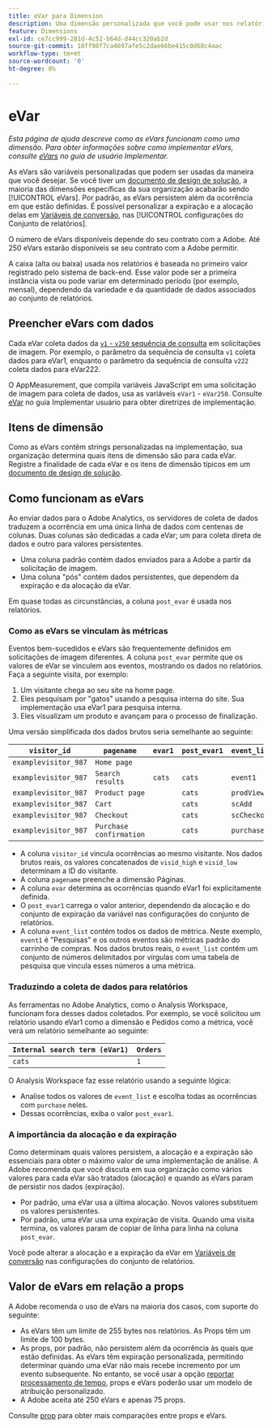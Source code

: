 ```yaml
---
title: eVar para Dimension
description: Uma dimensão personalizada que você pode usar nos relatórios.
feature: Dimensions
exl-id: ce7cc999-281d-4c52-b64d-d44cc320ab2d
source-git-commit: 10ff98f7ca4697afe5c2dae66be415c0d68c4aac
workflow-type: tm+mt
source-wordcount: '0'
ht-degree: 0%

---
```


# eVar

*Esta página de ajuda descreve como as eVars funcionam como uma dimensão. Para obter informações sobre como implementar eVars, consulte [eVars](/help/implement/vars/page-vars/evar.md) no guia de usuário Implementar.*

As eVars são variáveis personalizadas que podem ser usadas da maneira que você desejar. Se você tiver um [documento de design de solução](/help/implement/prepare/solution-design.md), a maioria das dimensões específicas da sua organização acabarão sendo [!UICONTROL eVars]. Por padrão, as eVars persistem além da ocorrência em que estão definidas. É possível personalizar a expiração e a alocação delas em [Variáveis de conversão](/help/admin/admin/conversion-var-admin/conversion-var-admin.md), nas [!UICONTROL configurações do Conjunto de relatórios].

O número de eVars disponíveis depende do seu contrato com a Adobe. Até 250 eVars estarão disponíveis se seu contrato com a Adobe permitir.

A caixa (alta ou baixa) usada nos relatórios é baseada no primeiro valor registrado pelo sistema de back-end. Esse valor pode ser a primeira instância vista ou pode variar em determinado período (por exemplo, mensal), dependendo da variedade e da quantidade de dados associados ao conjunto de relatórios.

## Preencher eVars com dados

Cada eVar coleta dados da [`v1` - `v250` sequência de consulta](/help/implement/validate/query-parameters.md) em solicitações de imagem. Por exemplo, o parâmetro da sequência de consulta `v1` coleta dados para eVar1, enquanto o parâmetro da sequência de consulta `v222` coleta dados para eVar222.

O AppMeasurement, que compila variáveis JavaScript em uma solicitação de imagem para coleta de dados, usa as variáveis `eVar1` - `eVar250`. Consulte [eVar](/help/implement/vars/page-vars/evar.md) no guia Implementar usuário para obter diretrizes de implementação.

## Itens de dimensão

Como as eVars contêm strings personalizadas na implementação, sua organização determina quais itens de dimensão são para cada eVar. Registre a finalidade de cada eVar e os itens de dimensão típicos em um [documento de design de solução](/help/implement/prepare/solution-design.md).

## Como funcionam as eVars

Ao enviar dados para o Adobe Analytics, os servidores de coleta de dados traduzem a ocorrência em uma única linha de dados com centenas de colunas. Duas colunas são dedicadas a cada eVar; um para coleta direta de dados e outro para valores persistentes.

* Uma coluna padrão contém dados enviados para a Adobe a partir da solicitação de imagem.
* Uma coluna &quot;pós&quot; contém dados persistentes, que dependem da expiração e da alocação da eVar.

Em quase todas as circunstâncias, a coluna `post_evar` é usada nos relatórios.

### Como as eVars se vinculam às métricas

Eventos bem-sucedidos e eVars são frequentemente definidos em solicitações de imagem diferentes. A coluna `post_evar` permite que os valores de eVar se vinculem aos eventos, mostrando os dados no relatórios. Faça a seguinte visita, por exemplo:

1. Um visitante chega ao seu site na home page.
2. Eles pesquisam por &quot;gatos&quot; usando a pesquisa interna do site. Sua implementação usa eVar1 para pesquisa interna.
3. Eles visualizam um produto e avançam para o processo de finalização.

Uma versão simplificada dos dados brutos seria semelhante ao seguinte:

| `visitor_id` | `pagename` | `evar1` | `post_evar1` | `event_list` |
| --- | --- | --- | --- | --- |
| `examplevisitor_987` | `Home page` |  |  |  |
| `examplevisitor_987` | `Search results` | `cats` | `cats` | `event1` |
| `examplevisitor_987` | `Product page` |  | `cats` | `prodView` |
| `examplevisitor_987` | `Cart` |  | `cats` | `scAdd` |
| `examplevisitor_987` | `Checkout` |  | `cats` | `scCheckout` |
| `examplevisitor_987` | `Purchase confirmation` |  | `cats` | `purchase` |

* A coluna `visitor_id` vincula ocorrências ao mesmo visitante. Nos dados brutos reais, os valores concatenados de `visid_high` e `visid_low` determinam a ID do visitante.
* A coluna `pagename` preenche a dimensão Páginas.
* A coluna `evar` determina as ocorrências quando eVar1 foi explicitamente definida.
* O `post_evar1` carrega o valor anterior, dependendo da alocação e do conjunto de expiração da variável nas configurações do conjunto de relatórios.
* A coluna `event_list` contém todos os dados de métrica. Neste exemplo, `event1` é &quot;Pesquisas&quot; e os outros eventos são métricas padrão do carrinho de compras. Nos dados brutos reais, o `event_list` contém um conjunto de números delimitados por vírgulas com uma tabela de pesquisa que vincula esses números a uma métrica.

### Traduzindo a coleta de dados para relatórios

As ferramentas no Adobe Analytics, como o Analysis Workspace, funcionam fora desses dados coletados. Por exemplo, se você solicitou um relatório usando eVar1 como a dimensão e Pedidos como a métrica, você verá um relatório semelhante ao seguinte:

| `Internal search term (eVar1)` | `Orders` |
| --- | --- |
| `cats` | `1` |

O Analysis Workspace faz esse relatório usando a seguinte lógica:

* Analise todos os valores de `event_list` e escolha todas as ocorrências com `purchase` neles.
* Dessas ocorrências, exiba o valor `post_evar1`.

### A importância da alocação e da expiração

Como determinam quais valores persistem, a alocação e a expiração são essenciais para obter o máximo valor de uma implementação de análise. A Adobe recomenda que você discuta em sua organização como vários valores para cada eVar são tratados (alocação) e quando as eVars param de persistir nos dados (expiração).

* Por padrão, uma eVar usa a última alocação. Novos valores substituem os valores persistentes.
* Por padrão, uma eVar usa uma expiração de visita. Quando uma visita termina, os valores param de copiar de linha para linha na coluna `post_evar`.

Você pode alterar a alocação e a expiração da eVar em [Variáveis de conversão](/help/admin/admin/conversion-var-admin/conversion-var-admin.md) nas configurações do conjunto de relatórios.

## Valor de eVars em relação a props

A Adobe recomenda o uso de eVars na maioria dos casos, com suporte do seguinte:

* As eVars têm um limite de 255 bytes nos relatórios. As Props têm um limite de 100 bytes.
* As props, por padrão, não persistem além da ocorrência às quais que estão definidas. As eVars têm expiração personalizada, permitindo determinar quando uma eVar não mais recebe incremento por um evento subsequente. No entanto, se você usar a opção [reportar processamento de tempo](/help/components/vrs/vrs-report-time-processing.md), props e eVars poderão usar um modelo de atribuição personalizado.
* A Adobe aceita até 250 eVars e apenas 75 props.

Consulte [prop](prop.md) para obter mais comparações entre props e eVars.

